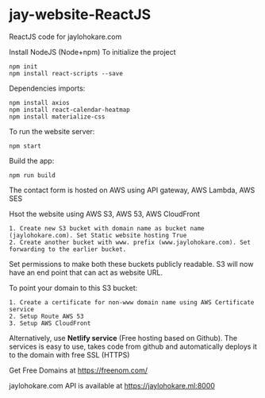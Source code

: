 # jay-website-ReactJS
ReactJS code for jaylohokare.com

Install NodeJS (Node+npm)
To initialize the project
```
npm init
npm install react-scripts --save
```

Dependencies imports:
```
npm install axios
npm install react-calendar-heatmap
npm install materialize-css
```

To run the website server:
```
npm start
```

Build the app:
```
npm run build
```

The contact form is hosted on AWS using API gateway, AWS Lambda, AWS SES

Hsot the website using AWS S3, AWS 53, AWS CloudFront 
```
1. Create new S3 bucket with domain name as bucket name (jaylohokare.com). Set Static website hosting True
2. Create another bucket with www. prefix (www.jaylohokare.com). Set forwarding to the earlier bucket.
```
Set permissions to make both these buckets publicly readable. S3 will now have an end point that can act as website URL.

To point your domain to this S3 bucket:
```
1. Create a certificate for non-www domain name using AWS Certificate service
2. Setup Route AWS 53
3. Setup AWS CloudFront 
```

Alternatively, use <b>Netlify service</b> (Free hosting based on Github). The services is easy to use, takes code from github and automatically deploys it to the domain with free SSL (HTTPS)

Get Free Domains at 
https://freenom.com/

jaylohokare.com API is available at https://jaylohokare.ml:8000
